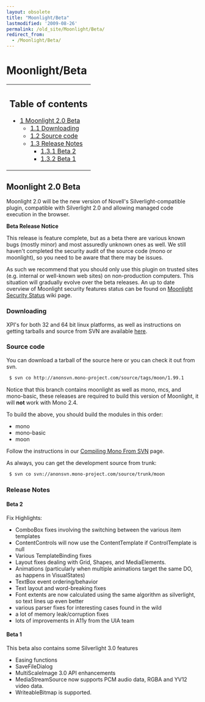```yaml
---
layout: obsolete
title: "Moonlight/Beta"
lastmodified: '2009-08-26'
permalink: /old_site/Moonlight/Beta/
redirect_from:
  - /Moonlight/Beta/
---
```


Moonlight/Beta
==============

<table>
<col width="100%" />
<tbody>
<tr class="odd">
<td align="left"><h2>Table of contents</h2>
<ul>
<li><a href="#moonlight-20-beta">1 Moonlight 2.0 Beta</a>
<ul>
<li><a href="#downloading">1.1 Downloading</a></li>
<li><a href="#source-code">1.2 Source code</a></li>
<li><a href="#release-notes">1.3 Release Notes</a>
<ul>
<li><a href="#beta-2">1.3.1 Beta 2</a></li>
<li><a href="#beta-1">1.3.2 Beta 1</a></li>
</ul></li>
</ul></li>
</ul></td>
</tr>
</tbody>
</table>

Moonlight 2.0 Beta
------------------

Moonlight 2.0 will be the new version of Novell's Silverlight-compatible plugin, compatible with Silverlight 2.0 and allowing managed code execution in the browser.

**Beta Release Notice**

This release is feature complete, but as a beta there are various known bugs (mostly minor) and most assuredly unknown ones as well. We still haven't completed the security audit of the source code (mono or moonlight), so you need to be aware that there may be issues.

As such we recommend that you should only use this plugin on trusted sites (e.g. internal or well-known web sites) on non-production computers. This situation will gradually evolve over the beta releases. An up to date overview of Moonlight security features status can be found on [Moonlight Security Status]({{site.github.url}}/old_site/Moonlight/SecurityStatus "Moonlight/SecurityStatus") wiki page.

### Downloading

XPI's for both 32 and 64 bit linux platforms, as well as instructions on getting tarballs and source from SVN are available [here](http://go-mono.com/moonlight-beta).

### Source code

You can download a tarball of the source here or you can check it out from svn.

``` bash
 $ svn co http://anonsvn.mono-project.com/source/tags/moon/1.99.1
```

Notice that this branch contains moonlight as well as mono, mcs, and mono-basic, these releases are required to build this version of Moonlight, it will **not** work with Mono 2.4.

To build the above, you should build the modules in this order:

-   mono
-   mono-basic
-   moon

Follow the instructions in our [Compiling Mono From SVN]({{site.github.url}}/old_site/Compiling_Mono_From_SVN "Compiling Mono From SVN") page.

As always, you can get the development source from trunk:

``` bash
 $ svn co svn://anonsvn.mono-project.com/source/trunk/moon
```

### Release Notes

#### Beta 2

Fix Highlights:

-   ComboBox fixes involving the switching between the various item templates
-   ContentControls will now use the ContentTemplate if ControlTemplate is null
-   Various TemplateBinding fixes
-   Layout fixes dealing with Grid, Shapes, and MediaElements.
-   Animations (particularly when multiple animations target the same DO, as happens in VisualStates)
-   TextBox event ordering/behavior
-   Text layout and word-breaking fixes
-   Font extents are now calculated using the same algorithm as silverlight, so text lines up even better
-   various parser fixes for interesting cases found in the wild
-   a lot of memory leak/corruption fixes
-   lots of improvements in A11y from the UIA team

#### Beta 1

This beta also contains some Silverlight 3.0 features

-   Easing functions
-   SaveFileDialog
-   MultiScaleImage 3.0 API enhancements
-   MediaStreamSource now supports PCM audio data, RGBA and YV12 video data.
-   WriteableBitmap is supported.


